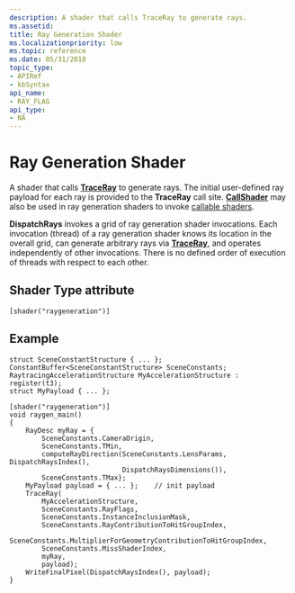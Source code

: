 ```yaml
---
description: A shader that calls TraceRay to generate rays.
ms.assetid: 
title: Ray Generation Shader
ms.localizationpriority: low
ms.topic: reference
ms.date: 05/31/2018
topic_type: 
- APIRef
- kbSyntax
api_name: 
- RAY_FLAG
api_type: 
- NA
---
```


# Ray Generation Shader

A shader that calls [**TraceRay**](traceray-function.md) to generate rays. The initial user-defined ray payload for each ray is provided to the **TraceRay** call site.  [**CallShader**](callshader-function.md) may also be used in ray generation shaders to invoke [callable shaders](callable-shader.md).

**DispatchRays** invokes a grid of ray generation shader invocations.  Each invocation (thread) of a ray generation shader knows its location in the overall grid, can generate arbitrary rays via [**TraceRay**](traceray-function.md), and operates independently of other invocations. There is no defined order of execution of threads with respect to each other.

## Shader Type attribute


```
[shader("raygeneration")]
```



## Example

```
struct SceneConstantStructure { ... };
ConstantBuffer<SceneConstantStructure> SceneConstants;
RaytracingAccelerationStructure MyAccelerationStructure : register(t3);
struct MyPayload { ... };

[shader("raygeneration")]
void raygen_main()
{
    RayDesc myRay = {
        SceneConstants.CameraOrigin,
        SceneConstants.TMin,
        computeRayDirection(SceneConstants.LensParams, DispatchRaysIndex(), 
                            DispatchRaysDimensions()),
        SceneConstants.TMax};
    MyPayload payload = { ... };    // init payload
    TraceRay(
        MyAccelerationStructure,
        SceneConstants.RayFlags,
        SceneConstants.InstanceInclusionMask,
        SceneConstants.RayContributionToHitGroupIndex,
        SceneConstants.MultiplierForGeometryContributionToHitGroupIndex,
        SceneConstants.MissShaderIndex,
        myRay,
        payload);
    WriteFinalPixel(DispatchRaysIndex(), payload);
}
```

 

 




